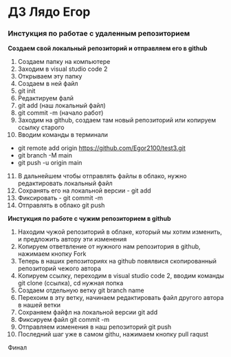# ДЗ Лядо Егор 
### Инстукция по работае c удаленным репозиторием

**Создаем свой локальный репозиторий и отправляем его в github** 

1. Создаем папку на компьютере 
2. Заходим в visual studio code 2
3. Открываем эту папку 
4. Создаем в ней файл 
5. git init
6. Редактируем фалй 
7. git add (наш локальный файл)
8. git commit -m (начало работ)
9. Заходим на github, создаем там новый репозиторий или копируем ссылку старого 
10. Вводим команды в терминали
 - git remote add origin https://github.com/Egor2100/test3.git
- git branch -M main
- git push -u origin main
11. В дальнейшем чтобы отправлять файлы в облако, нужно редактировать локальный файл
12. Сохранять его на локальной версии - git add
13. Фиксировать - git commit -m
14. Отправлять в облако git push 

**Инстукция по работе с чужим репозиторием в github**

1. Находим чужой репозиторий в облаке, который мы хотим изменить, и предложить автору эти изменения 
2. Копируем ответвление от нужного нам репозитория в github, нажимаем кнопку Fork 
3. Теперь в наших репозиториях на github повялвися скопированный репозиторий чежого автора 
4. Копируем ссылку, переходим в visual studio code 2, вводим команды git clone (ссылка), cd нужная попка 
5. Создаем отдельную ветку git branch name
6. Перехоим в эту ветку, начинаем редактировать файл другого автора в нашей ветки 
7. Сохраняем файфл на локальной версии git add 
8. Фиксируем файл git commit -m
9. Отправляем изменения в наш репозиторий git push
10. Последний шаг уже в самом githu, нажимаем кнопку pull raqust 

Финал